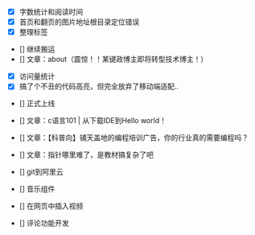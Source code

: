 
- [x] 字数统计和阅读时间
- [x] 首页和翻页的图片地址根目录定位错误
- [x] 整理标签
- [] 继续搬运
- [] 文章：about（震惊！！某键政博主即将转型技术博主！）
- [x] 访问量统计
- [x] 搞了个不丑的代码高亮，但完全放弃了移动端适配..
- [] 正式上线

- [] 文章：c语言101 | 从下载IDE到Hello world！
- [] 文章：【科普向】铺天盖地的编程培训广告，你的行业真的需要编程吗？
- [] 文章：指针哪里难了，是教材搞复杂了吧

- [] git到阿里云
- [] 音乐组件
- [] 在网页中插入视频
- [] 评论功能开发